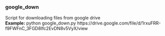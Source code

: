 <h3>google_down</h3>
Script for downloading files from google drive<br>
<b>Example:</b> python google_down.py https://drive.google.com/file/d/1rxuFRR-f9FWFnC_3FGD8Ifc2EvDN8v5VyX/view
